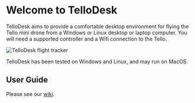 # Welcome to TelloDesk

TelloDesk aims to provide a comfortable desktop environment for flying the Tello mini drone from a Windows or Linux desktop or laptop computer.  You will need a supported controller and a Wifi connection to the Tello.

![TelloDesk flight tracker](https://github.com/SMerrony/tellodesk.wiki/TelloDeskTrackerV010.png)

TelloDesk has been tested on Windows and Linux, and may run on MacOS.

## User Guide

Please see our [wiki](https://github.com/SMerrony/tellodesk/wiki).

